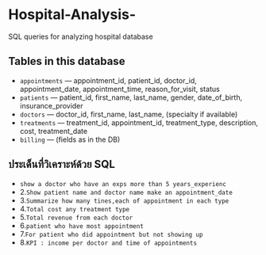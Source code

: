 # Hospital-Analysis-
SQL queries for analyzing hospital database

## Tables in this database
- `appointments` — appointment_id, patient_id, doctor_id, appointment_date, appointment_time, reason_for_visit, status
- `patients` — patient_id, first_name, last_name, gender, date_of_birth, insurance_provider
- `doctors` — doctor_id, first_name, last_name, (specialty if available)
- `treatments` — treatment_id, appointment_id, treatment_type, description, cost, treatment_date
- `billing` — (fields as in the DB)

</div>

## ประเด็นที่วิเคราะห์ด้วย SQL
- `show a doctor who have an exps more than 5 years_experienc `
- 2.`Show patient name and doctor name make an appointment_date `
- 3.`Summarize how many tines,each of appointment in each type `
- 4.`Total cost any treatment type`
- 5.`Total revenue from each doctor`
- 6.`patient who have most appointment`
- 7.`For patient who did appointment but not showing up`
- 8.`KPI : income per doctor and time of appointments`
  
</div>
